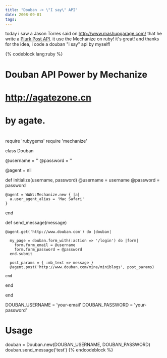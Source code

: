 ```yaml
---
title: "Douban -> \"I say\" API"
date: 2008-09-01
tags:
---
```


today i saw a Jason Torres said on http://www.mashupgarage.com/ that he write a <a href="http://pastie.org/262494">Plurk Post API</a>. it use the Mechanize on ruby! it's great! and thanks for the idea, i code a douban "i say" api by myself!

{% codeblock lang:ruby %}
##
# Douban API Power by Mechanize
# http://agatezone.cn
# by agate.
#

require 'rubygems'
require 'mechanize'

class Douban

  @username = ''
  @password = ''

  @agent = nil


  def initialize(username, password)
	@username = username
	@password = password

	@agent = WWW::Mechanize.new { |a|
	  a.user_agent_alias = 'Mac Safari' 
	}
  end

  def send_message(message)

	@agent.get('http://www.douban.com') do |douban|

	  my_page = douban.form_with(:action => '/login') do |form|
		form.form_email = @username
		form.form_password = @password
	  end.submit

	  post_params = { :mb_text => message }
	  @agent.post('http://www.douban.com/mine/miniblogs', post_params)

	end

  end

end

DOUBAN_USERNAME = 'your-email'
DOUBAN_PASSWORD = 'your-password'

# Usage
douban = Douban.new(DOUBAN_USERNAME, DOUBAN_PASSWORD)
douban.send_message('test')
{% endcodeblock %}
